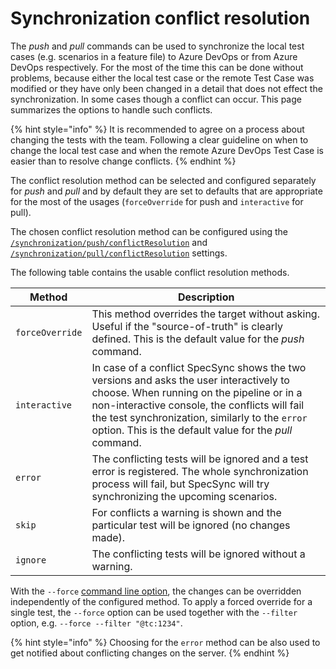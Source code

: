 # Synchronization conflict resolution

The *push* and *pull* commands can be used to synchronize the local test cases (e.g. scenarios in a feature file) to Azure DevOps or from Azure DevOps respectively. For the most of the time this can be done without problems, because either the local test case or the remote Test Case was modified or they have only been changed in a detail that does not effect the synchronization. In some cases though a conflict can occur. This page summarizes the options to handle such conflicts.

{% hint style="info" %}
It is recommended to agree on a process about changing the tests with the team. Following a clear guideline on when to change the local test case and when the remote Azure DevOps Test Case is easier than to resolve change conflicts.
{% endhint %}

The conflict resolution method can be selected and configured separately for *push* and *pull* and by default they are set to defaults that are appropriate for the most of the usages (`forceOverride` for push and `interactive` for pull).

The chosen conflict resolution method can be configured using the [`/synchronization/push/conflictResolution`](../../reference/configuration/configuration-synchronization/configuration-synchronization-push.md) and [`/synchronization/pull/conflictResolution`](../../reference/configuration/configuration-synchronization/configuration-synchronization-pull.md) settings. 

The following table contains the usable conflict resolution methods. 

| Method | Description |
| ------ | ----------- |
| `forceOverride` | This method overrides the target without asking. Useful if the "source-of-truth" is clearly defined. This is the default value for the *push* command. |
| `interactive` | In case of a conflict SpecSync shows the two versions and asks the user interactively to choose. When running on the pipeline or in a non-interactive console, the conflicts will fail the test synchronization, similarly to the `error` option. This is the default value for the *pull* command. |
| `error` | The conflicting tests will be ignored and a test error is registered. The whole synchronization process will fail, but SpecSync will try synchronizing the upcoming scenarios. |
| `skip` | For conflicts a warning is shown and the particular test will be ignored (no changes made). |
| `ignore` | The conflicting tests will be ignored without a warning. |

With the `--force` [command line option](../../reference/command-line-reference/README.md), the changes can be overridden independently of the configured method. To apply a forced override for a single test, the `--force` option can be used together with the `--filter` option, e.g. `--force --filter "@tc:1234"`.

{% hint style="info" %}
Choosing for the `error` method can be also used to get notified about conflicting changes on the server.
{% endhint %}
